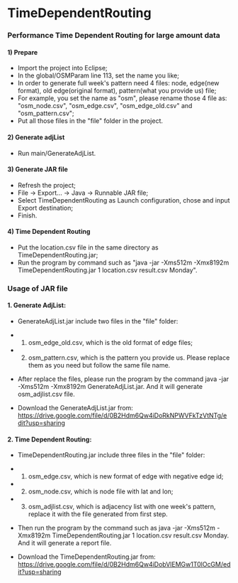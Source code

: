 TimeDependentRouting
====================

### Performance Time Dependent Routing for large amount data

#### 1) Prepare
* Import the project into Eclipse;
* In the global/OSMParam line 113, set the name you like;
* In order to generate full week's pattern need 4 files: node, edge(new format), old edge(original format), pattern(what you provide us) file;
* For example, you set the name as "osm", please rename those 4 file as: "osm_node.csv", "osm_edge.csv", "osm_edge_old.csv" and "osm_pattern.csv";
* Put all those files in the "file" folder in the project.

#### 2) Generate adjList
* Run main/GenerateAdjList.

#### 3) Generate JAR file
* Refresh the project;
* File -> Export... -> Java -> Runnable JAR file;
* Select TimeDependentRouting as Launch configuration, chose and input Export destination;
* Finish.

#### 4) Time Dependent Routing
* Put the location.csv file in the same directory as TimeDependentRouting.jar;
* Run the program by command such as "java -jar -Xms512m -Xmx8192m TimeDependentRouting.jar 1 location.csv result.csv Monday".

### Usage of JAR file

#### 1. Generate AdjList:
* GenerateAdjList.jar include two files in the "file" folder:
* 1) osm_edge_old.csv, which is the old format of edge files;
* 2) osm_pattern.csv, which is the pattern you provide us. Please replace them as you need but follow the same file name.

* After replace the files, please run the program by the command java -jar -Xms512m -Xmx8192m GenerateAdjList.jar. And it will generate osm_adjlist.csv file.

* Download the GenerateAdjList.jar from: https://drive.google.com/file/d/0B2Hdm6Qw4iDoRkNPWVFkTzVtNTg/edit?usp=sharing

#### 2. Time Dependent Routing:
* TimeDependentRouting.jar include three files in the "file" folder:
* 1) osm_edge.csv, which is new format of edge with negative edge id;
* 2) osm_node.csv, which is node file with lat and lon;
* 3) osm_adjlist.csv, which is adjacency list with one week's pattern, replace it with the file generated from first step.

* Then run the program by the command such as java -jar -Xms512m -Xmx8192m TimeDependentRouting.jar 1 location.csv result.csv Monday. And it will generate a report file.

* Download the TimeDependentRouting.jar from: https://drive.google.com/file/d/0B2Hdm6Qw4iDobVlEMGw1T0lOcGM/edit?usp=sharing
